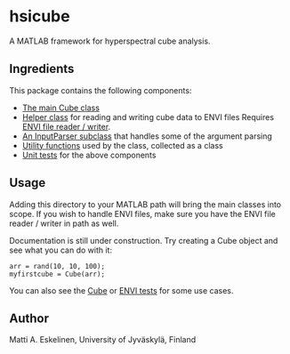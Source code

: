 # hsicube

A MATLAB framework for hyperspectral cube analysis.

## Ingredients
This package contains the following components:

  - [The main Cube class](@Cube/@Cube.m)
  - [Helper class](@ENVI/ENVI.m) for reading and writing cube data to ENVI files
Requires [ENVI file reader / writer](http://se.mathworks.com/matlabcentral/fileexchange/27172-envi-file-reader-writer).
  - [An InputParser subclass](@CubeArgs/@CubeArgs.m) that handles some of the argument parsing
  - [Utility functions](@Utils/Utils.m) used by the class, collected as a class
  - [Unit tests](tests/) for the above components

## Usage
Adding this directory to your MATLAB path will bring the main classes into scope. If you wish to handle ENVI files, make sure you have the ENVI file reader / writer in path as well.

Documentation is still under construction. Try creating a Cube object and see what you can do with it:

```
arr = rand(10, 10, 100);
myfirstcube = Cube(arr);
```

You can also see the [Cube](tests/Cube/) or [ENVI tests](tests/ENVI/) for some use cases.

## Author

Matti A. Eskelinen, University of Jyväskylä, Finland
